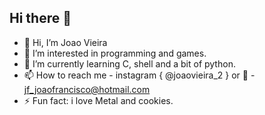 ## Hi there 👋

- 👋 Hi, I’m Joao Vieira
- 👀 I’m interested in programming and games.
- 🌱 I’m currently learning C, shell and a bit of python.
- 📫 How to reach me - instagram { @joaovieira_2 } or 📧 - jf_joaofrancisco@hotmail.com
- ⚡ Fun fact: i love Metal and cookies.

<!--
**JoaoDanho/JoaoDanho** is a ✨ _special_ ✨ repository because its `README.md` (this file) appears on your GitHub profile.

Here are some ideas to get you started:

- 🔭 I’m currently working on ...
- 🌱 I’m currently learning ...
- 👯 I’m looking to collaborate on ...
- 🤔 I’m looking for help with ...
- 💬 Ask me about ...
- 📫 How to reach me: ...
- 😄 Pronouns: ...
- ⚡ Fun fact: ...
-->
